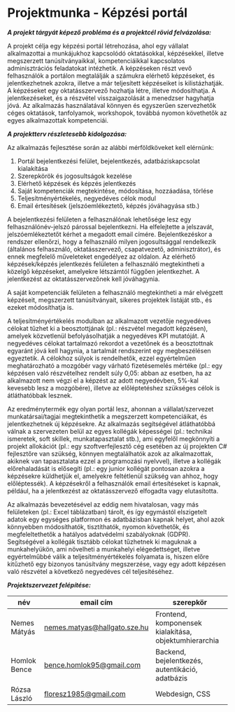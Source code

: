 # Projektmunka - Képzési portál

**_A projekt tárgyát képező probléma és a projektcél rövid felvázolása:_**

A projekt célja egy képzési portál létrehozása, ahol egy vállalat alkalmazottai a munkájukhoz kapcsolódó oktatásokkal, képzésekkel, illetve megszerzett tanúsítványaikkal, kompetenciáikkal kapcsolatos adminisztrációs feladatokat intézhetik. A képzéseken részt vevő felhasználók a portálon megtalálják a számukra elérhető képzéseket, és jelentkezhetnek azokra, illetve a már teljesített képzéseiket is kilistázhatják. A képzéseket egy oktatásszervező hozhatja létre, illetve módosíthatja. A jelentkezéseket, és a részvétel visszaigazolását a menedzser hagyhatja jóvá. Az alkalmazás használatával könnyen és egyszerűen szervezhetők céges oktatások, tanfolyamok, workshopok, továbbá nyomon követhetők az egyes alkalmazottak kompetenciái.

**_A projektterv részletesebb kidolgozása:_**

Az alkalmazás fejlesztése során az alábbi mérföldköveket kell elérnünk:
1.	Portál bejelentkezési felület, bejelentkezés, adatbáziskapcsolat kialakítása
2.	Szerepkörök és jogosultságok kezelése
3.	Elérhető képzések és képzés jelentkezés
4.	Saját kompetenciák megtekintése, módosítása, hozzáadása, törlése
5.	Teljesítményértékelés, negyedéves célok modul
6.	Email értesítések (jelszóemlékeztető, képzés jóváhagyása stb.)

A bejelentkezési felületen a felhasználónak lehetősége lesz egy felhasználónév-jelszó párossal bejelentkezni. Ha elfelejtette a jelszavát, jelszóemlékeztetőt kérhet a megadott email címére. Bejelentkezéskor a rendszer ellenőrzi, hogy a felhasználó milyen jogosultsággal rendelkezik (általános felhasználó, oktatásszervező, csapatvezető, adminisztrátor), és ennek megfelelő műveleteket engedélyez az oldalon.
Az elérhető képzések/képzés jelentkezés felületen a felhasználó megtekintheti a közelgő képzéseket, amelyekre létszámtól függően jelentkezhet. A jelentkezést az oktatásszervezőnek kell jóváhagynia.

A saját kompetenciák felületen a felhasználó megtekintheti a már elvégzett képzéseit, megszerzett tanúsítványait, sikeres projektek listáját stb., és ezeket módosíthatja is.

A teljesítményértékelés modulban az alkalmazott vezetője negyedéves célokat tűzhet ki a beosztottjának (pl.: részvétel megadott képzésen), amelyek közvetlenül befolyásolhatják a negyedéves KPI mutatóját. A negyedéves célokat tartalmazó rekordot a vezetőnek és a beosztottnak egyaránt jóvá kell hagynia, a tartalmát rendszerint egy megbeszélésen egyeztetik. A célokhoz súlyok is rendelhetők, ezzel egyértelműen meghatározható a mozgóbér vagy várható fizetésemelés mértéke (pl.: egy képzésen való részvételhez rendelt súly 0,05: abban az esetben, ha az alkalmazott nem végzi el a képzést az adott negyedévben, 5%-kal kevesebb lesz a mozgóbére), illetve az előléptetéshez szükséges célok is átláthatóbbak lesznek.

Az eredménytermék egy olyan portál lesz, ahonnan a vállalat/szervezet munkatársai/tagjai megtekinthetik a megszerzett kompetenciáikat, és jelentkezhetnek új képzésekre. Az alkalmazás segítségével átláthatóbbá válnak a szervezeten belül az egyes kollégák képességei (pl.: technikai ismeretek, soft skillek, munkatapasztalat stb.), ami egyfelől megkönnyíti a projekt allokációt (pl.: egy szoftverfejlesztő cég esetében az új projekten C# fejlesztőre van szükség, könnyen megtalálhatók azok az alkalmazottak, akiknek van tapasztalata ezzel a programozási nyelvvel), illetve a kollégák előrehaladását is elősegíti (pl.: egy junior kollégát pontosan azokra a képzésekre küldhetjük el, amelyekre feltétlenül szükség van ahhoz, hogy előléptessék). A képzésekről a felhasználók email értesítéseket is kapnak, például, ha a jelentkezést az oktatásszervező elfogadta vagy elutasította.

Az alkalmazás bevezetésével az eddig nem hivatalosan, vagy más felületeken (pl.: Excel táblázatban) tárolt, és így egymástól elszigetelt adatok egy egységes platformon és adatbázisban kapnak helyet, ahol azok könnyebben módosíthatók, tisztíthatók, nyomon követhetők, és megfeleltethetők a hatályos adatvédelmi szabályoknak (GDPR). Segítségével a kollégák tisztább célokat tűzhetnek ki maguknak a munkahelyükön, ami növelheti a munkahelyi elégedettséget, illetve egyértelműbbé válik a teljesítményértékelés folyamata is, hiszen előre kitűzhető egy bizonyos tanúsítvány megszerzése, vagy egy adott képzésen való részvétel a következő negyedéves cél teljesítéséhez.

**_Projektszervezet felépítése:_**

| név          | email cím                    | szerepkör                                             |
|--------------|------------------------------|-------------------------------------------------------|
| Nemes Mátyás | nemes.matyas@hallgato.sze.hu | Frontend, komponensek kialakítása, objektumhierarchia |
| Homlok Bence | bence.homlok95@gmail.com     | Backend, bejelentkezés, autentikáció, adatbázis       |
| Rózsa László | floresz1985@gmail.com        | Webdesign, CSS                                        |
